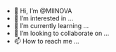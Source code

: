 - 👋 Hi, I’m @MIINOVA
- 👀 I’m interested in ...
- 🌱 I’m currently learning ...
- 💞️ I’m looking to collaborate on ...
- 📫 How to reach me ...

<!---
MIINOVA/MIINOVA is a ✨ special ✨ repository because its `README.md` (this file) appears on your GitHub profile.
You can click the Preview link to take a look at your changes.
--->

